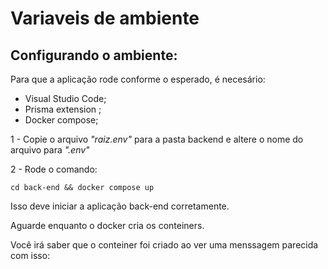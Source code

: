 # Variaveis de ambiente

## Configurando o ambiente:

Para que a aplicação rode conforme o esperado, é necesário:

- Visual Studio Code;
- Prisma extension ;
- Docker compose;

1 - Copie o arquivo _"raiz.env"_ para a pasta backend e altere o nome do arquivo para _".env"_

2 - Rode o comando:

``` cd back-end && docker compose up ```

Isso deve iniciar a aplicação back-end corretamente.

Aguarde enquanto o docker cria os conteiners.

Você irá saber que o conteiner foi criado ao ver uma menssagem parecida com isso: 


